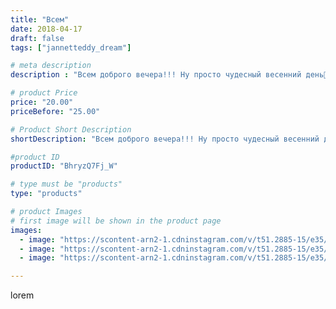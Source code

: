 ```yaml
---
title: "Всем"
date: 2018-04-17
draft: false
tags: ["jannetteddy_dream"]

# meta description
description : "Всем доброго вечера!!! Ну просто чудесный весенний день🌿🌼🌼🌼🌱#яжелаювсемсчастья #весна #прогулкассемьей👨‍👩‍👦‍👦"

# product Price
price: "20.00"
priceBefore: "25.00"

# Product Short Description
shortDescription: "Всем доброго вечера!!! Ну просто чудесный весенний день🌿🌼🌼🌼🌱#яжелаювсемсчастья #весна #прогулкассемьей👨‍👩‍👦‍👦"

#product ID
productID: "BhryzQ7Fj_W"

# type must be "products"
type: "products"

# product Images
# first image will be shown in the product page
images:
  - image: "https://scontent-arn2-1.cdninstagram.com/v/t51.2885-15/e35/30601571_158240781676091_1889209646535671808_n.jpg?_nc_ht=scontent-arn2-1.cdninstagram.com&_nc_cat=111&_nc_ohc=_f7a4CUtbg4AX9HQYov&se=7&tp=1&oh=6c474854bc45e148ab803bc2a85d4425&oe=605BCFBA&ig_cache_key=MTc1OTcyMjg5MjEyOTg4OTk3NA%3D%3D.2"
  - image: "https://scontent-arn2-1.cdninstagram.com/v/t51.2885-15/e35/30084120_189246298544214_4790104478936203264_n.jpg?_nc_ht=scontent-arn2-1.cdninstagram.com&_nc_cat=106&_nc_ohc=kXtouNUGEN0AX8VPnJv&se=7&tp=1&oh=109e24b2324d87ab1114e04be1a17626&oe=605D2CC6&ig_cache_key=MTc1OTcyMjk1Njk0MDIxMTI1NQ%3D%3D.2"
  - image: "https://scontent-arn2-1.cdninstagram.com/v/t51.2885-15/e35/30590197_359721334436351_4330553191696433152_n.jpg?_nc_ht=scontent-arn2-1.cdninstagram.com&_nc_cat=111&_nc_ohc=QXD82RY0d2oAX_IneSq&se=7&tp=1&oh=211afe958d2dcec7828e153c4789a682&oe=605CE801&ig_cache_key=MTc1OTcyMjk3NTQ3MDc3MzY1Mw%3D%3D.2"

---
```

lorem
